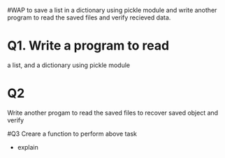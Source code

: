 #WAP to save a list in a dictionary using pickle module and write another program to read the saved files and verify recieved data.

# Q1. Write a program to read 
a list, and
a dictionary
using pickle module

# Q2
Write another progam to read the saved files to recover saved object and verify

#Q3
Creare a function to perform above task
- explain